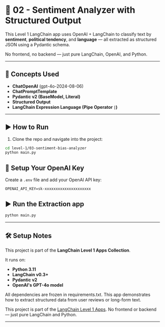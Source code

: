 # 🧠 02 - Sentiment Analyzer with Structured Output

This Level 1 LangChain app uses OpenAI + LangChain to classify text by **sentiment**, **political tendency**, and **language** — all extracted as structured JSON using a Pydantic schema.

No frontend, no backend — just pure LangChain, OpenAI, and Python.

---

## 🧩 Concepts Used

- **ChatOpenAI** (gpt-4o-2024-08-06)
- **ChatPromptTemplate**
- **Pydantic v2 (BaseModel, Literal)**
- **Structured Output**
- **LangChain Expression Language (Pipe Operator `|`)**

---

## ▶️ How to Run

1. Clone the repo and navigate into the project:

```bash
cd level-1/03-sentiment-bias-analyzer
python main.py
```

## 🔐 Setup Your OpenAI Key

Create a `.env` file and add your OpenAI API key:

```env
OPENAI_API_KEY=sk-xxxxxxxxxxxxxxxxxxxxx
```

## ▶️ Run the Extraction app

```bash
python main.py
```

---

## 🛠️ Setup Notes

This project is part of the **LangChain Level 1 Apps Collection**.

It runs on:

- **Python 3.11**
- **LangChain v0.3+**
- **Pydantic v2**
- **OpenAI's GPT-4o model**

All dependencies are frozen in requirements.txt.
This app demonstrates how to extract structured data from user reviews or long-form text.

This project is part of the [LangChain Level 1 Apps](../../README.md).
No frontend or backend — just pure LangChain and Python.

---

